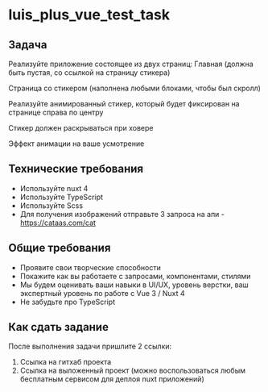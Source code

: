 # luis_plus_vue_test_task


## Задача
Реализуйте приложение состоящее из двух страниц:
Главная (должна быть пустая, со ссылкой на страницу стикера)

Страница со стикером (наполнена любыми блоками, чтобы был скролл)

Реализуйте анимированный стикер, который будет фиксирован на странице справа по центру

Стикер должен раскрываться при ховере

Эффект анимации на ваше усмотрение

## Технические требования
- Используйте nuxt 4
- Используйте TypeScript
- Используйте Scss
- Для получения изображений отправьте 3 запроса на апи - https://cataas.com/cat

## Общие требования
- Проявите свои творческие способности
- Покажите как вы работаете с запросами, компонентами, стилями
- Мы будем оценивать ваши навыки в UI/UX, уровень верстки, ваш экспертный уровень по работе с Vue 3 / Nuxt 4
- Не забудьте про TypeScript

## Как сдать задание
После выполнения задачи пришлите 2 ссылки:
1. Ссылка на гитхаб проекта
2. Ссылка на выложенный проект (можно воспользоваться любым бесплатным сервисом для деплоя nuxt приложений)
